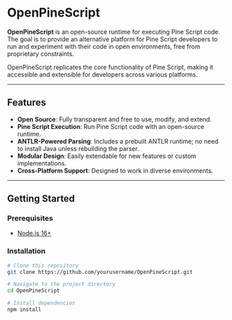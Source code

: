 # OpenPineScript

**OpenPineScript** is an open-source runtime for executing Pine Script code. The goal is to provide an alternative platform for Pine Script developers to run and experiment with their code in open environments, free from proprietary constraints. 

OpenPineScript replicates the core functionality of Pine Script, making it accessible and extensible for developers across various platforms.

---

## Features
- **Open Source**: Fully transparent and free to use, modify, and extend.
- **Pine Script Execution**: Run Pine Script code with an open-source runtime.
- **ANTLR-Powered Parsing**: Includes a prebuilt ANTLR runtime; no need to install Java unless rebuilding the parser.
- **Modular Design**: Easily extendable for new features or custom implementations.
- **Cross-Platform Support**: Designed to work in diverse environments.

---

## Getting Started

### Prerequisites
- [Node.js 16+](https://nodejs.org/)

### Installation
```bash
# Clone this repository
git clone https://github.com/yourusername/OpenPineScript.git

# Navigate to the project directory
cd OpenPineScript

# Install dependencies
npm install
